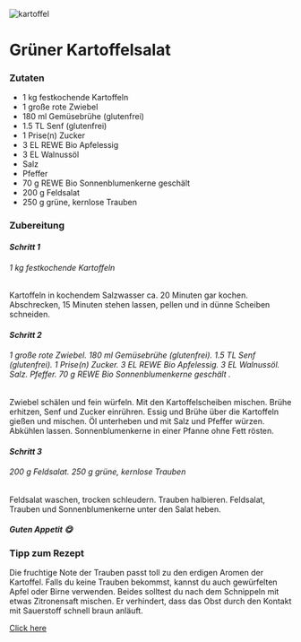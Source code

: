 ![kartoffel](https://c.rewe-static.de/30412236/5/30412236.png?impolicy=recipe-header-image-crop&im=Resize,width=1480)

# Grüner Kartoffelsalat

### Zutaten

- 1 kg festkochende Kartoffeln
- 1 große rote Zwiebel
- 180 ml Gemüsebrühe (glutenfrei)
- 1.5 TL Senf (glutenfrei)
- 1 Prise(n) Zucker
- 3 EL REWE Bio Apfelessig
- 3 EL Walnussöl
- Salz
- Pfeffer
- 70 g REWE Bio Sonnenblumenkerne geschält
- 200 g Feldsalat
- 250 g grüne, kernlose Trauben

### Zubereitung

#### *Schritt 1*

###### 1 kg festkochende Kartoffeln

Kartoffeln in kochendem Salzwasser ca. 20 Minuten gar kochen. Abschrecken, 15 Minuten stehen lassen, pellen und in dünne Scheiben schneiden.

#### *Schritt 2*

###### 1 große rote Zwiebel. 180 ml Gemüsebrühe (glutenfrei). 1.5 TL Senf (glutenfrei). 1 Prise(n) Zucker. 3 EL REWE Bio Apfelessig. 3 EL Walnussöl. Salz. Pfeffer. 70 g REWE Bio Sonnenblumenkerne geschält .

Zwiebel schälen und fein würfeln. Mit den Kartoffelscheiben mischen. Brühe erhitzen, Senf und Zucker einrühren. Essig und Brühe über die Kartoffeln gießen und mischen. Öl unterheben und mit Salz und Pfeffer würzen. Abkühlen lassen. Sonnenblumenkerne in einer Pfanne ohne Fett rösten.

#### *Schritt 3*

###### 200 g Feldsalat. 250 g grüne, kernlose Trauben

Feldsalat waschen, trocken schleudern. Trauben halbieren. Feldsalat, Trauben und Sonnenblumenkerne unter den Salat heben.

 ##### Guten Appetit :yum:

### Tipp zum Rezept


 Die fruchtige Note der Trauben passt toll zu den erdigen Aromen der Kartoffel. Falls du keine Trauben bekommst, kannst du auch gewürfelten Apfel oder Birne verwenden. Beides solltest du nach dem Schnippeln mit etwas Zitronensaft mischen. Er verhindert, dass das Obst durch den Kontakt mit Sauerstoff schnell braun anläuft.

[Click here](https://www.rewe.de/rezepte/gruener-kartoffelsalat/)




